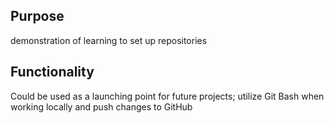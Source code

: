 ## Purpose

demonstration of learning to set up repositories

## Functionality

Could be used as a launching point for future projects; utilize Git Bash when working locally and push changes to GitHub